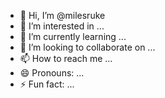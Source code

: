 - 👋 Hi, I’m @milesruke
- 👀 I’m interested in ...
- 🌱 I’m currently learning ...
- 💞️ I’m looking to collaborate on ...
- 📫 How to reach me ...
- 😄 Pronouns: ...
- ⚡ Fun fact: ...

<!---
milesruke/milesruke is a ✨ special ✨ repository because its `README.md` (this file) appears on your GitHub profile.
You can click the Preview link to take a look at your changes.
--->
